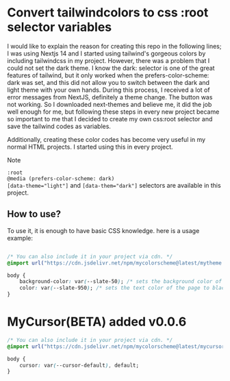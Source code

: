 # Convert tailwindcolors to css :root selector variables

I would like to explain the reason for creating this repo in the following lines;
I was using Nextjs 14 and I started using tailwind's gorgeous colors by including tailwindcss in my project. However, there was a problem that I could not set the dark theme. I know the dark: selector is one of the great features of tailwind, but it only worked when the prefers-color-scheme: dark was set, and this did not allow you to switch between the dark and light theme with your own hands. During this process, I received a lot of error messages from NextJS, definitely a theme change. The button was not working. So I downloaded next-themes and believe me, it did the job well enough for me, but following these steps in every new project became so important to me that I decided to create my own css:root selector and save the tailwind codes as variables.

Additionally, creating these color codes has become very useful in my normal HTML projects. I started using this in every project.

> [!NOTE]   
> `:root`     
> `@media (prefers-color-scheme: dark)`    
> `[data-theme="light"]` and `[data-them="dark"]` selectors are available in this project.     

## How to use?

To use it, it is enough to have basic CSS knowledge. here is a usage example:

```css

/* You can also include it in your project via cdn. */
@import url("https://cdn.jsdelivr.net/npm/mycolorscheme@latest/mytheme.min.css")

body {
    background-color: var(--slate-50); /* sets the background color of the page to white for light and black for dark */
    color: var(--slate-950); /* sets the text color of the page to black for light and white for dark */
}
```



# MyCursor(BETA) added v0.0.6

```css
/* You can also include it in your project via cdn. */
@import url("https://cdn.jsdelivr.net/npm/mycolorscheme@latest/mycursor.min.css")

body {
    cursor: var(--cursor-default), default;
}
```